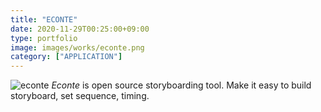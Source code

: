 ```yaml
---
title: "ECONTE"
date: 2020-11-29T00:25:00+09:00
type: portfolio
image: images/works/econte.png
category: ["APPLICATION"]
---
```


![econte](/images/works/econte.png)
*Econte* is open source storyboarding tool. Make it easy to build storyboard, set sequence, timing.